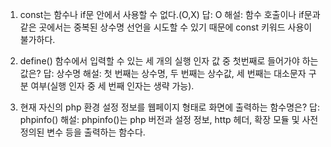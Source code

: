 1. const는 함수나 if문 안에서 사용할 수 없다.(O,X)
답: O
해설: 함수 호출이나 if문과 같은 곳에서는 중복된 상수명 선언을 시도할 수 있기 때문에 const 키워드 사용이 불가하다.

2. define() 함수에서 입력할 수 있는 세 개의 실행 인자 값 중 첫번째로 들어가야 하는 값은?
답: 상수명
해설: 첫 번째는 상수명, 두 번째는 상수값,  세 번째는 대소문자 구분 여부(실행 인자 중 세 번째 인자는 생략 가능).

3. 현재 자신의 php 환경 설정 정보를 웹페이지 형태로 화면에 출력하는 함수명은?
답: phpinfo()
해설: phpinfo()는 php 버전과 설정 정보, http 헤더, 확장 모듈 및 사전 정의된 변수 등을 출력하는 함수다.

